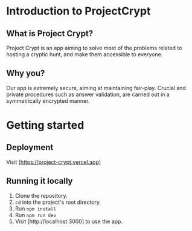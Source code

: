 # Introduction to ProjectCrypt

## What is Project Crypt?
Project Crypt is an app aiming to solve most of the problems related to hosting a cryptic hunt, and make them accessible to everyone.

## Why you?
Our app is extremely secure, aiming at maintaining fair-play. Crucial and private procedures such as answer validation, are carried out in a symmetrically encrypted manner.

# Getting started
## Deployment
Visit [https://project-crypt.vercel.app]

## Running it locally
1. Clone the repository.
2. ```cd``` into the project's root directory.
3. Run ```npm install```
4. Run ```npm run dev```
5. Visit [http://localhost:3000] to use the app.